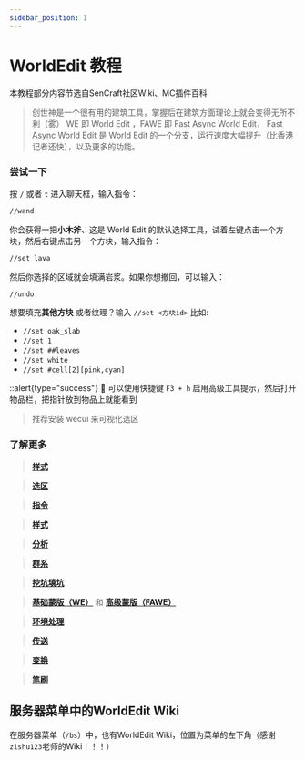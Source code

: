 ```yaml
---
sidebar_position: 1
---
```

# WorldEdit 教程
本教程部分内容节选自SenCraft社区Wiki、MC插件百科
> 创世神是一个很有用的建筑工具，掌握后在建筑方面理论上就会变得无所不利（雾）
> WE 即 World Edit ，FAWE 即 Fast Async World Edit，
> Fast Async World Edit 是 World Edit 的一个分支，运行速度大幅提升（比香港记者还快），以及更多的功能。

### 尝试一下

按 `/` 或者 `t` 进入聊天框，输入指令：

```bash
//wand
```

你会获得一把**小木斧**、这是 World Edit 的默认选择工具，试着左键点击一个方块，然后右键点击另一个方块，输入指令：

```bash
//set lava
```

然后你选择的区域就会填满岩浆。如果你想撤回，可以输入：

```bash
//undo
```

想要填充**其他方块** 或者纹理？输入 `//set <方块id>` 比如:

- `//set oak_slab`
- `//set 1`
- `//set ##leaves`
- `//set white`
- `//set #cell[2][pink,cyan]`

::alert{type="success"}
🚩 可以使用快捷键 `F3 + h` 启用高级工具提示，然后打开物品栏，把指针放到物品上就能看到

> 推荐安装 wecui 来可视化选区

### 了解更多

> [**样式**](patterns)

> [**选区**](selections)

> [**指令**](commands)

> [**样式**](patterns)

> [**分析**](analysis)

> [**群系**](biomes)

> [**挖坑填坑**](geometry)

> [**基础蒙版（WE）**](mask1) 和 [**高级蒙版（FAWE）**](masks2) 

> [**环境处理**](nature)

> [**传送**](navigation)

> [**变换**](transforms) 

> [**笔刷**](brushes) 
## 服务器菜单中的WorldEdit Wiki
在服务器菜单（`/bs`）中，也有WorldEdit Wiki，位置为菜单的左下角（感谢`zishu123`老师的Wiki！！！）